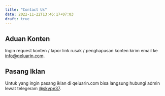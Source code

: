 ```yaml
---
title: "Contact Us"
date: 2022-11-22T13:46:17+07:03
draft: true
---
```


## Aduan Konten

Ingin request konten / lapor link rusak / penghapusan konten kirim email ke info@qeluarin.com.

## Pasang Iklan

Untuk yang ingin pasang iklan di qeluarin.com bisa langsung hubungi admin lewat telegeram [@skype37](https://t.me/skype37).
